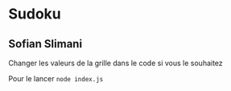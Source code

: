 # Sudoku 
## Sofian Slimani 

Changer les valeurs de la grille dans le code si vous le souhaitez

Pour le lancer `node index.js`